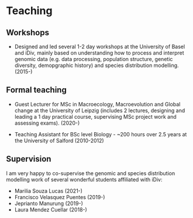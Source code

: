 # Teaching

## Workshops
* Designed and led several 1-2 day workshops at the University of Basel and iDiv, mainly based on understanding how to process and interpret genomic data (e.g. data processing, population structure, genetic diversity, demopgraphic history) and species distribution modelling. (2015-)

## Formal teaching
* Guest Lecturer for MSc in Macroecology, Macroevolution and Global change at the University of Leipzig (includes 2 lectures, designing and leading a 1 day practical course, supervising MSc project work and assessing exams). (2020-)
 
* Teaching Assistant for BSc level Biology - ~200 hours over 2.5 years at the University of Salford (2010-2012)


## Supervision
I am very happy to co-supervise the genomic and species distribution modelling work of several wonderful students affiliated with iDiv:
* Marilia Souza Lucas (2021-)
* Francisco Velasquez Puentes (2019-)
* Jeprianto Manurung (2019-)
* Laura Mendez Cuellar (2018-)

